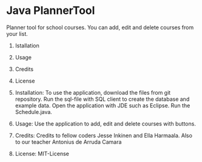 # Java PlannerTool
Planner tool for school courses.
You can add, edit and delete courses from your list.

1. Istallation
2. Usage
3. Credits 
4. License


1. Installation: 
To use the application, download the files from git repository. Run the sql-file with SQL client to create the database and example data. Open the application with JDE such as Eclipse. Run the Schedule.java.

2. Usage: 
Use the application to add, edit and delete courses with buttons.

3. Credits:
Credits to fellow coders Jesse Inkinen and Ella Harmaala. Also to our teacher Antonius de Arruda Camara

4. License: 
MIT-License

